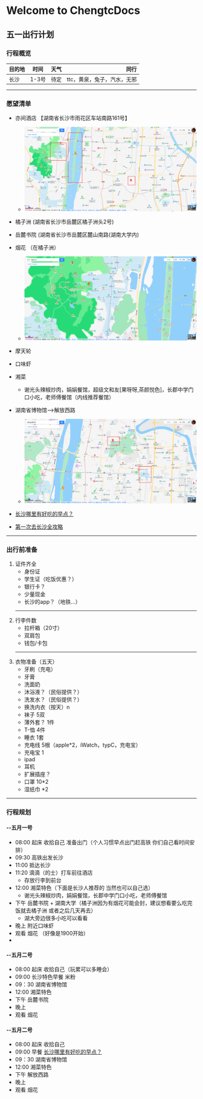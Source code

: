 # Welcome to ChengtcDocs

## 五一出行计划

### 行程概览
目的地|时间|天气|同行  
--|:--:|--:|--:
长沙|1-3号|待定|ttc，黄泉，兔子，汽水，无邪

---

### 愿望清单
 - 亦间酒店 【湖南省长沙市雨花区车站南路161号】
    -  <img src="./images/2.png" alt="亦间酒店" style="zoom:50%;" />
 - 橘子洲 (湖南省长沙市岳麓区橘子洲头2号)
 - 岳麓书院 (湖南省长沙市岳麓区麓山南路(湖南大学内)
 - 烟花 （在橘子洲）
    - <img src="./images/1.png" alt="岳麓书院" style="zoom:50%;" />
 - 摩天轮
 - 口味虾 
 - 湘菜 
    - 谢光头辣椒炒肉，娟娟餐馆，超级文和友[果呀呀,茶颜悦色]，长郡中学门口小吃，老师傅餐馆（内线推荐餐馆）
 - 湖南省博物馆-->解放西路
    - <img src="./images/3.png" alt="湖南省博物馆" style="zoom:50%;" />

 - [长沙哪里有好吃的早点？](https://www.zhihu.com/question/54173439)

 - [第一次去长沙全攻略](https://m.mafengwo.cn/mmobile/guidepolymeric/detail?id=1110000008477146461)
 ---
### 出行前准备
<!--  -->
1. 证件齐全
    - 身份证
    - 学生证（吃饭优惠？）
    - 银行卡？ 
    - 少量现金
    - 长沙的app？（地铁...）
    ***
2. 行李件数
    - 拉杆箱（20寸）
    - 双肩包
    - 钱包/卡包
    ***
3. 衣物准备（五天）
    - 牙刷（充电）
    - 牙膏
    - 洗面奶 
    - 沐浴液？（民俗提供？）
    - 洗发水？（民俗提供？）
    - 换洗内衣（按天）n
    - 袜子 5双
    - 薄外套？ 1件
    - T-恤 4件
    - 睡衣 1套
    - 充电线 5根（apple*2，iWatch，typC，充电宝）
    - 充电宝 1
    - ipad
    - 耳机
    - 扩展插座？
    - 口罩 10*2
    - 湿纸巾 *2
---
### 行程规划
#### --五月一号
- 08:00 起床 收拾自己 准备出门（个人习惯早点出门赶高铁 你们自己看时间安排）  
- 09:30 高铁出发长沙
- 11:00 抵达长沙
- 11:20 滴滴（的士）打车前往酒店
    - 存放行李到前台
- 12:00 湘菜特色（下面是长沙人推荐的 当然也可以自己选）
    - 谢光头辣椒炒肉，娟娟餐馆，长郡中学门口小吃，老师傅餐馆
- 下午 岳麓书院 + 湖南大学（橘子洲因为有烟花可能会封，建议想看要么吃完饭就去橘子洲 或者之后几天再去）
    - 湖大旁边很多小吃可以看看
- 晚上 附近口味虾
- 观看 烟花 （好像是1900开始）
- 
#### --五月二号
- 08:00 起床 收拾自己（玩累可以多睡会）
- 09:00 长沙特色早餐 米粉
- 09：30 湖南省博物馆
- 12:00 湘菜特色
- 下午 岳麓书院
- 晚上 
- 观看 烟花
#### --五月二号
- 08:00 起床 收拾自己
- 09:00 早餐 [长沙哪里有好吃的早点？](https://www.zhihu.com/question/54173439)
- 09：30 湖南省博物馆
- 12:00 湘菜特色
- 下午 解放西路
- 晚上 
- 观看 烟花